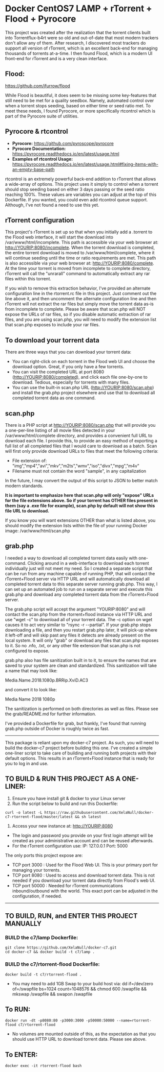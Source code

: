 # Docker CentOS7 LAMP + rTorrent + Flood + Pyrocore

This project was created after the realization that the torrent clients built into Torrentflux-b4rt were so old and out-of-date that most modern trackers don't allow any of them. After research, I discovered most trackers do support all version of rTorrent, which is an excellent back-end for managing thousands of torrents at-a-time. I then found Flood, which is a modern UI front-end for rTorrent and is a very clean interface.

## **Flood:**

<https://github.com/jfurrow/flood>

While Flood is beautiful, it does seem to be missing some key-features that still need to be met for a quality seedbox. Namely, automated control over when a torrent stops seeding, based on either time or seed ratio met. To meet these needs, I found Pyrocore, or more specifically rtcontrol which is part of the Pyrocore suite of utilities.

## **Pyrocore & rtcontrol**

- **Pyrocore:** <https://github.com/pyroscope/pyrocore>
- **Pyrocore Documentation:** <https://pyrocore.readthedocs.io/en/latest/usage.html>
- **Examples of rtcontrol Usage:** <https://pyrocore.readthedocs.io/en/latest/usage.html#fixing-items-with-an-empty-base-path>

rtcontrol is an extremely powerful back-end addition to rTorrent that allows a wide-array of options. This project uses it simply to control when a torrent should stop seeding based on either 3 days passing or the seed ratio reaching 100%. These values are variables you can adjust at the top of this Dockerfile. If you wanted, you could even add rtcontrol queue support. Although, I've not found a need to use this yet.

## **rTorrent configuration**

This project's rTorrent is set up so that when you initially add a .torrent to the Flood web interface, it will start the download into /var/www/html/incomplete. This path is accessible via your web browser at: <http://YOURIP:8080/incomplete>. When the torrent download is completed, the entire torrent download is moved to /var/www/html/complete, where it will continue seeding until the time or ratio requirements are met. This path is also accessible via your web browser at: <http://YOURIP:8080/complete>. At the time your torrent is moved from incomplete to complete directory, rTorrent will call the "unrarall" command to automatically extract any rar files within this torrent.

If you wish to remove this extraction behavior, I've provided an alternate configuration line in the rtorrent.rc file in this project. Just comment out the line above it, and then uncomment the alternate configuration line and then rTorrent will not extract the rar files but simply move the torrent data as-is from incomplete to complete. Please be aware that scan.php will NOT expose the URLs of rar files, so if you disable automatic extraction of rar files, and you are using scan.php, you will need to modify the extension list that scan.php exposes to include your rar files.

## To download your torrent data

There are three ways that you can download your torrent data:

- You can right-click on each torrent in the Flood web UI and choose the download option. Great, if you only have a few torrents.
- You can visit the completed URL at port 8080 (<http://YOURIP:8080/completed>), and click each file one-by-one to download. Tedious, especially for torrents with many files.
- You can use the built-in scan.php URL (<http://YOURIP:8080/scan.php>) and install the grab.php project elsewhere and use that to download all completed torrent data as one command.

## **scan.php**

There is a PHP script at <http://YOURIP:8080/scan.php> that will provide you a one-per-line listing of all movie files detected in your /var/www/html/complete directory, and provides a convenient full URL to download each file. I provide this, to provide an easy method of exporting a full list of all completed files that I would care to download as a batch. Scan will first only provide download URLs to files that meet the following criteria:

- File extension of: "img","mp4","avi","mkv","m2ts","wmv","iso","divx","mpg","m4v"
- Filename must not contain the word "sample", in any capitalization

In the future, I may convert the output of this script to JSON to better match modern standards.

**It is important to emphasize here that scan.php will only "expose" URLs for the file extensions above. So if your torrent has OTHER files present in them (say a .exe file for example), scan.php by default will not show this file URL to download.**

If you know you will want extensions OTHER than what is listed above, you should modify the extension lists within the file of your running Docker image: /var/www/html/scan.php

## **grab.php**

I needed a way to download all completed torrent data easily with one-command. Clicking around in a web-interface to download each torrent individually just will not meet my need. So I created a separate script that can be run from any machine capable of running PHP, that will contact the rTorrent+Flood server via HTTP URL and will automatically download all completed torrent data to this separate server running grab.php. This way, I can set up an automated job to run on a separate server and execute this grab.php and download any completed torrent data from the rTorrent+Flood server.

The grab.php script will accept the argument "YOURIP:8080" and will contact the scan.php from the rtorrent+flood instance via HTTP URL and use "wget -c" to download all of your torrent data. The -c option on wget causes it to act very similar to "rsync -r --partial". If your grab.php stops downloading a file, and then you restart grab.php later, it will pick-up where it left-off and will skip past any files it detects are already present on the local system. It will only "grab" or download any files that scan.php exposes to it. So no .nfo, .txt, or any other file extension that scan.php is not configured to expose.

grab.php also has file sanitization built in to it, to ensure the names that are saved to your system are clean and standardized. This sanitization will take a name that may look like:

Media.Name.2018.1080p.BRRip.XviD.AC3

and convert it to look like:

Media Name 2018 1080p

The sanitization is performed on both directories as well as files. Please see the grab/README.md for further information.

I've provided a Dockerfile for grab, but frankly, I've found that running grab.php outside of Docker is roughly twice as fast.

--------------------------------------------------------------------------------

This package is reliant upon my docker-c7 project. As such, you will need to build the docker-c7 project before building this one. I've created a simple one-liner script to take care of building and running both projects with their default options. This results in an rTorrent+Flood instance that is ready for you to log in and use.

## TO BUILD & RUN THIS PROJECT AS A ONE-LINER:

1. Ensure you have install git & docker to your Linux server
2. Run the script below to build and run this Dockerfile:

```
curl -o latest -L https://raw.githubusercontent.com/XelaNull/docker-c7-rtorrent-flood/master/latest && sh latest
```

1. Access your new instance at: <http://YOURIP:8080>

  - The login and password you provide on your first login attempt will be created as your administrative account and can be reused afterwards.
  - For the rTorrent configuration use: IP: 127.0.0.1 Port: 5000

The only ports this project expose are:

- TCP port 3000 : Used for the Flood Web UI. This is your primary port for managing your torrents.
- TCP port 8080 : Used to access and download torrent data. This is not needed if you download your torrent data directly from Flood's web UI.
- TCP port 50000 : Needed for rTorrent communications inbound/outbound with the world. This exact port can be adjusted in the configuration, if needed.

--------------------------------------------------------------------------------

## TO BUILD, RUN, and ENTER THIS PROJECT MANUALLY

### **BUILD the c7/lamp Dockerfile:**

```
git clone https://github.com/XelaNull/docker-c7.git
cd docker-c7 && docker build -t c7/lamp .
```

### **BUILD the c7/rtorrent-flood Dockerfile:**

```
docker build -t c7/rtorrent-flood .
```

- You may need to add 1GB Swap to your build host via: dd if=/dev/zero of=/swapfile bs=1024 count=1048576 && chmod 600 /swapfile && mkswap /swapfile && swapon /swapfile

## **To RUN:**

```
docker run -dt -p8080:80 -p3000:3000 -p50000:50000 --name=rtorrent-flood c7/rtorrent-flood
```

- No volumes are mounted outside of this, as the expectation as that you should use HTTP URL to download torrent data. Please see above.

## **To ENTER:**

```
docker exec -it rtorrent-flood bash
```
